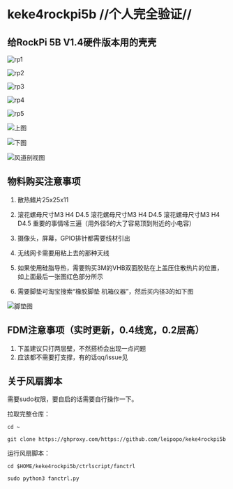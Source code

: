 # keke4rockpi5b //**个人完全验证**//

## 给RockPi 5B V1.4硬件版本用的壳壳

![rp1](/img/rp1.jpg "图")

![rp2](/img/rp2.jpg "图")

![rp3](/img/rp3.jpg "图")

![rp4](/img/rp4.jpg "图")

![rp5](/img/rp5.jpg "图")

![上图](/img/P1.jpg "上图")

![下图](/img/P2.jpg "下图")

![风道剖视图](/img/P4.jpg "风道剖视图")

## 物料购买注意事项

1. 散热鳍片25x25x11

2. 滚花螺母尺寸M3 H4 D4.5
滚花螺母尺寸M3 H4 D4.5
滚花螺母尺寸M3 H4 D4.5
重要的事情嗦三遍（用外径5的大了容易顶到附近的小电容）

3. 摄像头，屏幕，GPIO排针都需要线材引出

4. 无线网卡需要用粘上去的那种天线

5. 如果使用硅脂导热，需要购买3M的VHB双面胶贴在上盖压住散热片的位置，如上面最后一张图红色部分所示

6. 需要脚垫可淘宝搜索“橡胶脚垫 机箱仪器”，然后买内径3的如下图

![脚垫图](/img/jiaodian.jpg "脚垫图")

## FDM注意事项（实时更新，0.4线宽，0.2层高）

1. 下盖建议只打两层壁，不然搭桥会出现一点问题
2. 应该都不需要打支撑，有的话qq/issue见

## 关于风扇脚本

需要sudo权限，要自启的话需要自行操作一下。

拉取完整仓库：

```cd ~```

```git clone https://ghproxy.com/https://github.com/leipopo/keke4rockpi5b```

运行风扇脚本：

```cd $HOME/keke4rockpi5b/ctrlscript/fanctrl```

```sudo python3 fanctrl.py```
